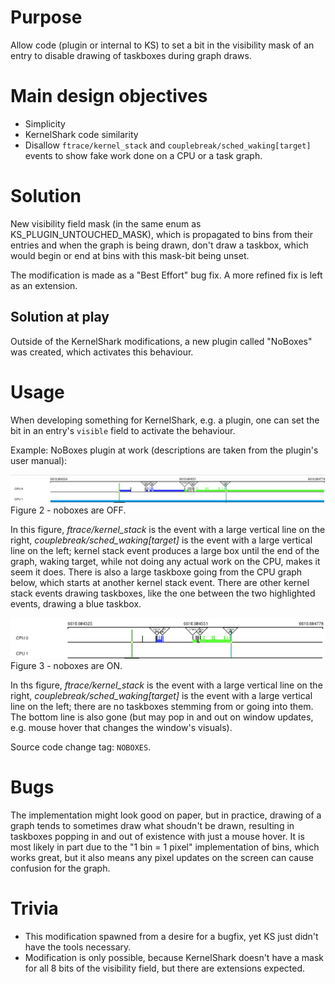 # Purpose

Allow code (plugin or internal to KS) to set a bit in the visibility mask of an entry to disable drawing of taskboxes during graph
draws.

# Main design objectives

- Simplicity
- KernelShark code similarity
- Disallow `ftrace/kernel_stack` and `couplebreak/sched_waking[target]` events to show fake work done on a CPU or a task graph.

# Solution

New visibility field mask (in the same enum as KS_PLUGIN_UNTOUCHED_MASK), which is propagated to bins from their entries and when the
graph is being drawn, don't draw a taskbox, which would begin or end at bins with this mask-bit being unset.

The modification is made as a "Best Effort" bug fix. A more refined fix is left as an extension.

## Solution at play

Outside of the KernelShark modifications, a new plugin called "NoBoxes" was created, which activates this behaviour.

# Usage

When developing something for KernelShark, e.g. a plugin, one can set the bit in an entry's `visible` field to activate
the behaviour.

Example: NoBoxes plugin at work (descriptions are taken from the plugin's user manual):

![Fig. 2](./images/noboxes-1.png)
Figure 2 - noboxes are OFF.

In this figure, *ftrace/kernel_stack* is the event with a large vertical line on the right, *couplebreak/sched_waking\[target\]* is the
event with a large vertical line on the left; kernel stack event produces a large box until the end of the graph, waking target, while
not doing any actual work on the CPU, makes it seem it does. There is also a large taskboxe going from the CPU graph below,
which starts at another kernel stack event. There are other kernel stack events drawing taskboxes, like the one between the two
highlighted events, drawing a blue taskbox.

![Fig. 3](./images/noboxes-2.png)
Figure 3 - noboxes are ON.

In ths figure, *ftrace/kernel_stack* is the event with a large vertical line on the right, *couplebreak/sched_waking\[target\]*
is the event with a large vertical line on the left; there are no taskboxes stemming from or going into them. The bottom line
is also gone (but may pop in and out on window updates, e.g. mouse hover that changes the window's visuals).

Source code change tag: `NOBOXES`.

# Bugs

The implementation might look good on paper, but in practice, drawing of a graph tends to sometimes draw what shoudn't be drawn,
resulting in taskboxes popping in and out of existence with just a mouse hover. It is most likely in part due to the "1 bin = 1 pixel"
implementation of bins, which works great, but it also means any pixel updates on the screen can cause confusion for the graph. 

# Trivia

- This modification spawned from a desire for a bugfix, yet KS just didn't have the tools necessary.
- Modification is only possible, because KernelShark doesn't have a mask for all 8 bits of the visibility field, but there are
  extensions expected.